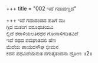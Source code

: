 +++
title = "002 ಇದೆ ಗದಾದಣ್ಡದ"

+++
ಇದೆ ಗದಾದಂಡದ ಹತಿಗೆ ಮು  
ಗ್ಗಿದ ಮತಂಗ ವರೂಥಚಯವಿ  
ಲ್ಲಿದೆ ಶರಾಳಿಯಲತಿರಥರ ಗೋನಾಳಿಗಡಿತವಿದೆ  
ಇದೆ ರಥದ ಪದಘಾತದಲಿ ಹೆಣ  
ಮೆದೆಯ ಪಾಯದಳೌಘ ಭೀಮನ  
ಕದನ ಪಥವಿದೆಯೆನುತ ನಗುತೈತಂದನಾ ದ್ರೋಣ    ॥2॥